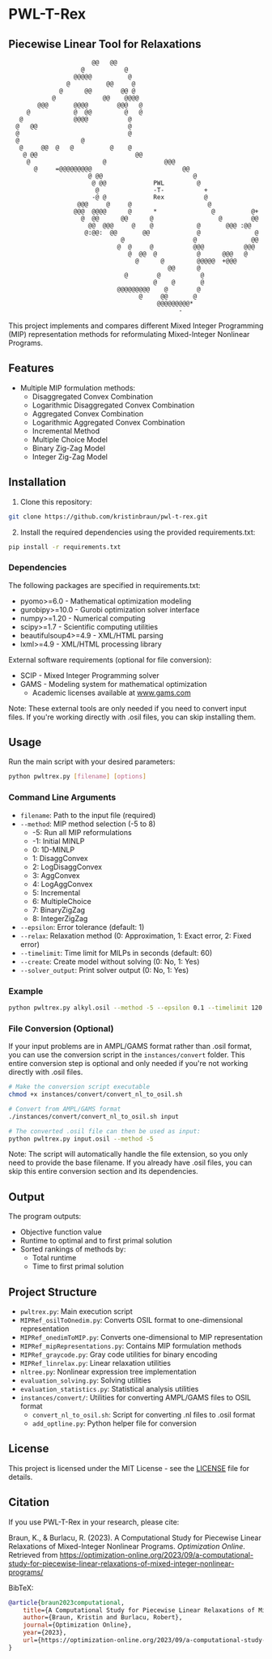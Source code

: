 # PWL-T-Rex
## Piecewise Linear Tool for Relaxations

```text                                                                        
                       @@   @@                                            
                    @           @                                         
                  @@@@@          @                                        
                @          @@     @                                       
              @      @@        @@ @                                       
            @             @@    @@@@                                      
        @@@       @@@@        @@@   @                                     
     @            @  @@         @   @                                     
   @              @@@@           @                                        
  @   @@                         @                                        
  @                              @                                        
  @                 @                                                     
   @     @@  @   @          @    @                                        
    @ @@                           @@                                     
     @                    @                @@@                            
       @     =@@@@@@@@@                         @@                        
                      @ @@                         @                      
                       @ @@             PWL         @                     
                        @               -T-           +                   
                       -@ @             Rex           @                   
                   @@@     @     @                     @                  
                  @@@  @@@@      @      *               @          @+     
                    @  @@      @@      @                  @        @@     
                      @@  @@@     @    @            @       @@@ :@@       
                     @:@@:  @@       @@             @               @     
                               @                   @               @@     
                              @  @     @           @@@           @@@      
                                 @  @@  @           @      @@@   @        
                                   @      @         @@@@@  +@@@           
                                            @@      @                     
                                @        @           @                    
                                        @    @       @                    
                              @@@@@@@@@    @        @                     
                                    @     @@       @                      
                                         @@@@@@@@@*                       
                                               -                          
```

This project implements and compares different Mixed Integer Programming (MIP) representation methods for reformulating Mixed-Integer Nonlinear Programs.

## Features

- Multiple MIP formulation methods:
  - Disaggregated Convex Combination
  - Logarithmic Disaggregated Convex Combination
  - Aggregated Convex Combination
  - Logarithmic Aggregated Convex Combination
  - Incremental Method
  - Multiple Choice Model
  - Binary Zig-Zag Model
  - Integer Zig-Zag Model

## Installation

1. Clone this repository:
```bash
git clone https://github.com/kristinbraun/pwl-t-rex.git
```

2. Install the required dependencies using the provided requirements.txt:
```bash
pip install -r requirements.txt
```

### Dependencies

The following packages are specified in requirements.txt:
- pyomo>=6.0 - Mathematical optimization modeling
- gurobipy>=10.0 - Gurobi optimization solver interface
- numpy>=1.20 - Numerical computing
- scipy>=1.7 - Scientific computing utilities
- beautifulsoup4>=4.9 - XML/HTML parsing
- lxml>=4.9 - XML/HTML processing library

External software requirements (optional for file conversion):
- SCIP - Mixed Integer Programming solver
- GAMS - Modeling system for mathematical optimization
  - Academic licenses available at www.gams.com

Note: These external tools are only needed if you need to convert input files. If you're working directly with .osil files, you can skip installing them.

## Usage

Run the main script with your desired parameters:

```bash
python pwltrex.py [filename] [options]
```

### Command Line Arguments

- `filename`: Path to the input file (required)
- `--method`: MIP method selection (-5 to 8)
  - -5: Run all MIP reformulations
  - -1: Initial MINLP
  - 0: 1D-MINLP
  - 1: DisaggConvex
  - 2: LogDisaggConvex
  - 3: AggConvex
  - 4: LogAggConvex
  - 5: Incremental
  - 6: MultipleChoice
  - 7: BinaryZigZag
  - 8: IntegerZigZag
- `--epsilon`: Error tolerance (default: 1)
- `--relax`: Relaxation method (0: Approximation, 1: Exact error, 2: Fixed error)
- `--timelimit`: Time limit for MILPs in seconds (default: 60)
- `--create`: Create model without solving (0: No, 1: Yes)
- `--solver_output`: Print solver output (0: No, 1: Yes)


### Example

```bash
python pwltrex.py alkyl.osil --method -5 --epsilon 0.1 --timelimit 120
```


### File Conversion (Optional)

If your input problems are in AMPL/GAMS format rather than .osil format, you can use the conversion script in the `instances/convert` folder. This entire conversion step is optional and only needed if you're not working directly with .osil files.

```bash
# Make the conversion script executable
chmod +x instances/convert/convert_nl_to_osil.sh

# Convert from AMPL/GAMS format
./instances/convert/convert_nl_to_osil.sh input

# The converted .osil file can then be used as input:
python pwltrex.py input.osil --method -5
```

Note: The script will automatically handle the file extension, so you only need to provide the base filename. If you already have .osil files, you can skip this entire conversion section and its dependencies.


## Output

The program outputs:
- Objective function value
- Runtime to optimal and to first primal solution
- Sorted rankings of methods by:
  - Total runtime
  - Time to first primal solution


## Project Structure
- `pwltrex.py`: Main execution script
- `MIPRef_osilToOnedim.py`: Converts OSIL format to one-dimensional representation 
- `MIPRef_onedimToMIP.py`: Converts one-dimensional to MIP representation
- `MIPRef_mipRepresentations.py`: Contains MIP formulation methods
- `MIPRef_graycode.py`: Gray code utilities for binary encoding
- `MIPRef_linrelax.py`: Linear relaxation utilities
- `nltree.py`: Nonlinear expression tree implementation
- `evaluation_solving.py`: Solving utilities
- `evaluation_statistics.py`: Statistical analysis utilities
- `instances/convert/`: Utilities for converting AMPL/GAMS files to OSIL format
  - `convert_nl_to_osil.sh`: Script for converting .nl files to .osil format
  - `add_optline.py`: Python helper file for conversion


## License

This project is licensed under the MIT License - see the [LICENSE](LICENSE.md) file for details.

## Citation

If you use PWL-T-Rex in your research, please cite:

Braun, K., & Burlacu, R. (2023). A Computational Study for Piecewise Linear Relaxations of Mixed-Integer Nonlinear Programs. *Optimization Online*. Retrieved from https://optimization-online.org/2023/09/a-computational-study-for-piecewise-linear-relaxations-of-mixed-integer-nonlinear-programs/

BibTeX:
```bibtex
@article{braun2023computational,
    title={A Computational Study for Piecewise Linear Relaxations of Mixed-Integer Nonlinear Programs},
    author={Braun, Kristin and Burlacu, Robert},
    journal={Optimization Online},
    year={2023},
    url={https://optimization-online.org/2023/09/a-computational-study-for-piecewise-linear-relaxations-of-mixed-integer-nonlinear-programs/}
}
```

